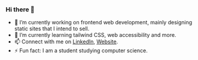 ### Hi there 👋

- 🔭 I’m currently working on frontend web development, mainly designing static sites that I intend to sell.
- 🌱 I’m currently learning tailwind CSS, web accessibility and more.
- 📫 Connect with me on [LinkedIn](https://www.linkedin.com/in/muhammadsafwanmalik/), [Website](https://maliksafwan.netlify.app/).
- ⚡ Fun fact: I am a student studying computer science.

<!--
**ssafwann/ssafwann** is a ✨ _special_ ✨ repository because its `README.md` (this file) appears on your GitHub profile.

Here are some ideas to get you started:

- 🔭 I’m currently working on ...
- 🌱 I’m currently learning ...
- 👯 I’m looking to collaborate on ...
- 🤔 I’m looking for help with ...
- 💬 Ask me about ...
- 📫 How to reach me: ...
- 😄 Pronouns: ...
- ⚡ Fun fact: ...
-->
